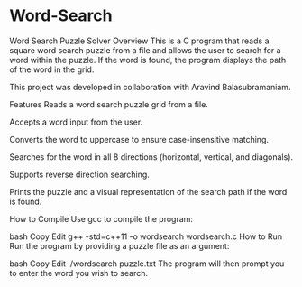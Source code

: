 # Word-Search
Word Search Puzzle Solver
Overview
This is a C program that reads a square word search puzzle from a file and allows the user to search for a word within the puzzle. If the word is found, the program displays the path of the word in the grid.

This project was developed in collaboration with Aravind Balasubramaniam.

Features
Reads a word search puzzle grid from a file.

Accepts a word input from the user.

Converts the word to uppercase to ensure case-insensitive matching.

Searches for the word in all 8 directions (horizontal, vertical, and diagonals).

Supports reverse direction searching.

Prints the puzzle and a visual representation of the search path if the word is found.

How to Compile
Use gcc to compile the program:

bash
Copy
Edit
g++ -std=c++11 -o wordsearch wordsearch.c
How to Run
Run the program by providing a puzzle file as an argument:

bash
Copy
Edit
./wordsearch puzzle.txt
The program will then prompt you to enter the word you wish to search.
